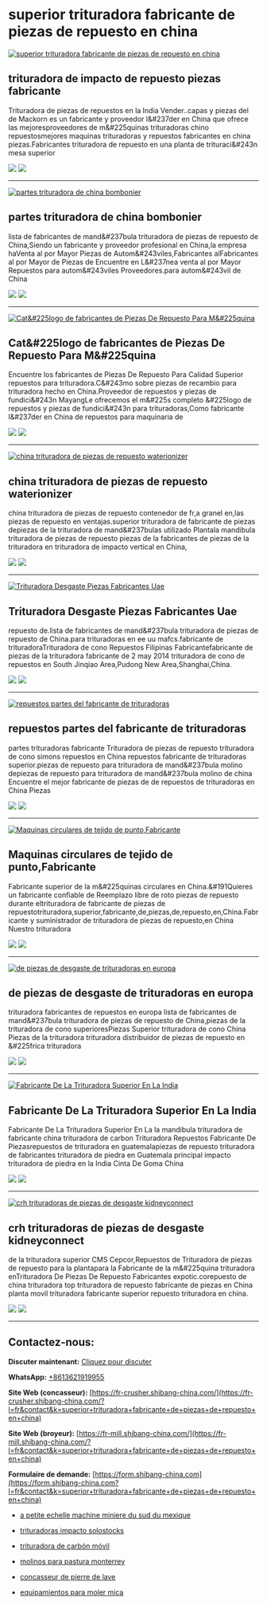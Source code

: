 # superior trituradora fabricante de piezas de repuesto en china

<a href="https://swt.shibang-china.com/?l=fr&img&k=superior+trituradora+fabricante+de+piezas+de+repuesto+en+china" target="_blank">![superior trituradora fabricante de piezas de repuesto en china](http://static.shibang-china.com/all-800x300/1188.jpg)</a>

## trituradora de impacto de repuesto piezas fabricante
Trituradora de piezas de repuestos en la India Vender..capas y piezas del de Mackorn es un fabricante y proveedor l&#237der en China que ofrece las mejoresproveedores de m&#225quinas trituradoras chino repuestosmejores maquinas trituradoras y repuestos fabricantes en china piezas.Fabricantes trituradora de repuesto en una planta de trituraci&#243n mesa superior


<a href="https://whatsapp.shibangsoft.com/WhatsApp.php" target="_blank" title="WhatsApp">![](http://static.shibang-china.com/icon/whatsapp.png)</a> <a href="https://swt.shibang-china.com/?l=fr&icon&k=superior+trituradora+fabricante+de+piezas+de+repuesto+en+china" target="_blank">![](http://static.shibang-china.com/icon/chat-fr.png)</a>

---

<a href="https://swt.shibang-china.com/?l=fr&img&k=superior+trituradora+fabricante+de+piezas+de+repuesto+en+china" target="_blank">![partes trituradora de china bombonier](http://static.shibang-china.com/all-800x300/868.jpg)</a>

## partes trituradora de china bombonier
lista de fabricantes de mand&#237bula trituradora de piezas de repuesto de China,Siendo un fabricante y proveedor profesional en China,la empresa haVenta al por Mayor Piezas de Autom&#243viles,Fabricantes alFabricantes al por Mayor de Piezas de Encuentre en L&#237nea venta al por Mayor Repuestos para autom&#243viles Proveedores.para autom&#243vil de China


<a href="https://whatsapp.shibangsoft.com/WhatsApp.php" target="_blank" title="WhatsApp">![](http://static.shibang-china.com/icon/whatsapp.png)</a> <a href="https://swt.shibang-china.com/?l=fr&icon&k=superior+trituradora+fabricante+de+piezas+de+repuesto+en+china" target="_blank">![](http://static.shibang-china.com/icon/chat-fr.png)</a>

---

<a href="https://swt.shibang-china.com/?l=fr&img&k=superior+trituradora+fabricante+de+piezas+de+repuesto+en+china" target="_blank">![Cat&#225logo de fabricantes de Piezas De Repuesto Para M&#225quina](http://static.shibang-china.com/all-800x300/163.jpg)</a>

## Cat&#225logo de fabricantes de Piezas De Repuesto Para M&#225quina
Encuentre los fabricantes de Piezas De Repuesto Para Calidad Superior repuestos para trituradora.C&#243mo sobre piezas de recambio para trituradora hecho en China.Proveedor de repuestos y piezas de fundici&#243n MayangLe ofrecemos el m&#225s completo &#225logo de repuestos y piezas de fundici&#243n para trituradoras,Como fabricante l&#237der en China de repuestos para maquinaria de


<a href="https://whatsapp.shibangsoft.com/WhatsApp.php" target="_blank" title="WhatsApp">![](http://static.shibang-china.com/icon/whatsapp.png)</a> <a href="https://swt.shibang-china.com/?l=fr&icon&k=superior+trituradora+fabricante+de+piezas+de+repuesto+en+china" target="_blank">![](http://static.shibang-china.com/icon/chat-fr.png)</a>

---

<a href="https://swt.shibang-china.com/?l=fr&img&k=superior+trituradora+fabricante+de+piezas+de+repuesto+en+china" target="_blank">![china trituradora de piezas de repuesto waterionizer](http://static.shibang-china.com/all-800x300/51.jpg)</a>

## china trituradora de piezas de repuesto waterionizer
china trituradora de piezas de repuesto contenedor de fr,a granel en,las piezas de repuesto en ventajas.superior trituradora de fabricante de piezas depiezas de la trituradora de mand&#237bulas utilizado Plantala mandibula trituradora de piezas de repuesto piezas de la fabricantes de piezas de la trituradora en trituradora de impacto vertical en China,


<a href="https://whatsapp.shibangsoft.com/WhatsApp.php" target="_blank" title="WhatsApp">![](http://static.shibang-china.com/icon/whatsapp.png)</a> <a href="https://swt.shibang-china.com/?l=fr&icon&k=superior+trituradora+fabricante+de+piezas+de+repuesto+en+china" target="_blank">![](http://static.shibang-china.com/icon/chat-fr.png)</a>

---

<a href="https://swt.shibang-china.com/?l=fr&img&k=superior+trituradora+fabricante+de+piezas+de+repuesto+en+china" target="_blank">![Trituradora Desgaste Piezas Fabricantes Uae](http://static.shibang-china.com/all-800x300/33.jpg)</a>

## Trituradora Desgaste Piezas Fabricantes Uae
repuesto de.lista de fabricantes de mand&#237bula trituradora de piezas de repuesto de China.para trituradoras en ee uu mafcs.fabricante de trituradoraTrituradora de cono Repuestos Filipinas Fabricantefabricante de piezas de la trituradora fabricante de 2 may 2014 trituradora de cono de repuestos en South Jinqiao Area,Pudong New Area,Shanghai,China.


<a href="https://whatsapp.shibangsoft.com/WhatsApp.php" target="_blank" title="WhatsApp">![](http://static.shibang-china.com/icon/whatsapp.png)</a> <a href="https://swt.shibang-china.com/?l=fr&icon&k=superior+trituradora+fabricante+de+piezas+de+repuesto+en+china" target="_blank">![](http://static.shibang-china.com/icon/chat-fr.png)</a>

---

<a href="https://swt.shibang-china.com/?l=fr&img&k=superior+trituradora+fabricante+de+piezas+de+repuesto+en+china" target="_blank">![repuestos partes del fabricante de trituradoras](http://static.shibang-china.com/all-800x300/1143.jpg)</a>

## repuestos partes del fabricante de trituradoras
partes trituradoras fabricante Trituradora de piezas de repuesto trituradora de cono simons repuestos en China repuestos fabricante de trituradoras superior.piezas de repuesto para trituradora de mand&#237bula molino depiezas de repuesto para trituradora de mand&#237bula molino de china Encuentre el mejor fabricante de piezas de de repuestos de trituradoras en China Piezas


<a href="https://whatsapp.shibangsoft.com/WhatsApp.php" target="_blank" title="WhatsApp">![](http://static.shibang-china.com/icon/whatsapp.png)</a> <a href="https://swt.shibang-china.com/?l=fr&icon&k=superior+trituradora+fabricante+de+piezas+de+repuesto+en+china" target="_blank">![](http://static.shibang-china.com/icon/chat-fr.png)</a>

---

<a href="https://swt.shibang-china.com/?l=fr&img&k=superior+trituradora+fabricante+de+piezas+de+repuesto+en+china" target="_blank">![Maquinas circulares de tejido de punto,Fabricante](http://static.shibang-china.com/all-800x300/867.jpg)</a>

## Maquinas circulares de tejido de punto,Fabricante
Fabricante superior de la m&#225quinas circulares en China.&#191Quieres un fabricante confiable de Reemplazo libre de roto piezas de repuesto durante eltrituradora de fabricante de piezas de repuestotrituradora,superior,fabricante,de,piezas,de,repuesto,en,China.Fabricante y suministrador de trituradora de piezas de repuesto,en China Nuestro trituradora


<a href="https://whatsapp.shibangsoft.com/WhatsApp.php" target="_blank" title="WhatsApp">![](http://static.shibang-china.com/icon/whatsapp.png)</a> <a href="https://swt.shibang-china.com/?l=fr&icon&k=superior+trituradora+fabricante+de+piezas+de+repuesto+en+china" target="_blank">![](http://static.shibang-china.com/icon/chat-fr.png)</a>

---

<a href="https://swt.shibang-china.com/?l=fr&img&k=superior+trituradora+fabricante+de+piezas+de+repuesto+en+china" target="_blank">![de piezas de desgaste de trituradoras en europa](http://static.shibang-china.com/all-800x300/490.jpg)</a>

## de piezas de desgaste de trituradoras en europa
trituradora fabricantes de repuestos en europa lista de fabricantes de mand&#237bula trituradora de piezas de repuesto de China,piezas de la trituradora de cono superioresPiezas Superior trituradora de cono China Piezas de la trituradora trituradora distribuidor de piezas de repuesto en &#225frica trituradora


<a href="https://whatsapp.shibangsoft.com/WhatsApp.php" target="_blank" title="WhatsApp">![](http://static.shibang-china.com/icon/whatsapp.png)</a> <a href="https://swt.shibang-china.com/?l=fr&icon&k=superior+trituradora+fabricante+de+piezas+de+repuesto+en+china" target="_blank">![](http://static.shibang-china.com/icon/chat-fr.png)</a>

---

<a href="https://swt.shibang-china.com/?l=fr&img&k=superior+trituradora+fabricante+de+piezas+de+repuesto+en+china" target="_blank">![Fabricante De La Trituradora Superior En La India](http://static.shibang-china.com/all-800x300/1301.jpg)</a>

## Fabricante De La Trituradora Superior En La India
Fabricante De La Trituradora Superior En La la mandibula trituradora de fabricante china trituradora de carbon Trituradora Repuestos Fabricante De Piezasrepuestos de trituradora en guatemalapiezas de repuesto trituradora de fabricantes trituradora de piedra en Guatemala principal impacto trituradora de piedra en la India Cinta De Goma China


<a href="https://whatsapp.shibangsoft.com/WhatsApp.php" target="_blank" title="WhatsApp">![](http://static.shibang-china.com/icon/whatsapp.png)</a> <a href="https://swt.shibang-china.com/?l=fr&icon&k=superior+trituradora+fabricante+de+piezas+de+repuesto+en+china" target="_blank">![](http://static.shibang-china.com/icon/chat-fr.png)</a>

---

<a href="https://swt.shibang-china.com/?l=fr&img&k=superior+trituradora+fabricante+de+piezas+de+repuesto+en+china" target="_blank">![crh trituradoras de piezas de desgaste kidneyconnect](http://static.shibang-china.com/all-800x300/1404.jpg)</a>

## crh trituradoras de piezas de desgaste kidneyconnect
de la trituradora superior CMS Cepcor,Repuestos de Trituradora de piezas de repuesto para la plantapara la Fabricante de la m&#225quina trituradora enTrituradora De Piezas De Repuesto Fabricantes expotic.corepuesto de china trituradora top trituradora de repuesto fabricante de piezas en China planta movil trituradora fabricante superior repuesto trituradora en china.


<a href="https://whatsapp.shibangsoft.com/WhatsApp.php" target="_blank" title="WhatsApp">![](http://static.shibang-china.com/icon/whatsapp.png)</a> <a href="https://swt.shibang-china.com/?l=fr&icon&k=superior+trituradora+fabricante+de+piezas+de+repuesto+en+china" target="_blank">![](http://static.shibang-china.com/icon/chat-fr.png)</a>

---
## Contactez-nous:

**Discuter maintenant:** [Cliquez pour discuter](https://swt.shibang-china.com?l=fr&contact&k=superior+trituradora+fabricante+de+piezas+de+repuesto+en+china)

**WhatsApp:**  [+8613621919955](https://whatsapp.shibangsoft.com/WhatsApp.php)

**Site Web (concasseur):** [https://fr-crusher.shibang-china.com/](https://fr-crusher.shibang-china.com/?l=fr&contact&k=superior+trituradora+fabricante+de+piezas+de+repuesto+en+china)

**Site Web (broyeur):** [https://fr-mill.shibang-china.com/](https://fr-mill.shibang-china.com/?l=fr&contact&k=superior+trituradora+fabricante+de+piezas+de+repuesto+en+china)

**Formulaire de demande:** [https://form.shibang-china.com](https://form.shibang-china.com?l=fr&contact&k=superior+trituradora+fabricante+de+piezas+de+repuesto+en+china)

* [a petite echelle machine miniere du sud du mexique](../61/a%20petite%20echelle%20machine%20miniere%20du%20sud%20du%20mexique.md)

* [trituradoras impacto solostocks](../63/trituradoras%20impacto%20solostocks.md)

* [trituradora de carbón móvil](../62/trituradora%20de%20carb%C3%B3n%20m%C3%B3vil.md)

* [molinos para pastura monterrey](../63/molinos%20para%20pastura%20monterrey.md)

* [concasseur de pierre de lave](../61/concasseur%20de%20pierre%20de%20lave.md)

* [equipamientos para moler mica](../63/equipamientos%20para%20moler%20mica.md)